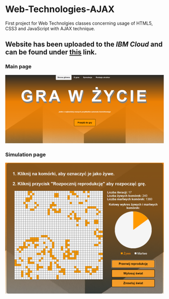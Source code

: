 # Web-Technologies-AJAX
First project for Web Technolgies classes concerning usage of HTML5, CSS3 and JavaScript with AJAX technique.
## Website has been uploaded to the *IBM Cloud* and can be found under [**this**](http://game-of-life.eu-gb.mybluemix.net/html/index.html) link.

### Main page
![main](game_of_life.png)

### Simulation page
![simulation](simulation.png)
